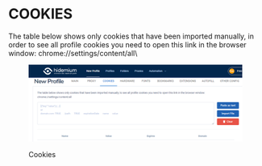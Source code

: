# COOKIES

The table below shows only cookies that have been imported manually, in order to see all profile cookies you need to open this link in the browser window: chrome://settings/content/all\


<figure><img src="../../.gitbook/assets/16.png" alt=""><figcaption><p>Cookies</p></figcaption></figure>
